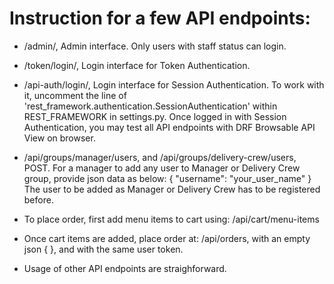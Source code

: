 # Instruction for a few API endpoints:

* /admin/,
Admin interface. Only users with staff status can login. 

* /token/login/,
Login interface for Token Authentication. 

* /api-auth/login/,
Login interface for Session Authentication. To work with it, uncomment the line of 'rest_framework.authentication.SessionAuthentication' within REST_FRAMEWORK in settings.py.
Once logged in with Session Authentication, you may test all API endpoints with DRF Browsable API View on browser. 


* /api/groups/manager/users, and 
  /api/groups/delivery-crew/users,  
POST. 
For a manager to add any user to Manager or Delivery Crew group, provide json data as below:
{
    "username": "your_user_name"
}
The user to be added as Manager or Delivery Crew has to be registered before. 


* To place order, first add menu items to cart using:
/api/cart/menu-items

* Once cart items are added, place order at:
/api/orders, 
with an empty json { }, and with the same user token. 


* Usage of other API endpoints are straighforward. 
